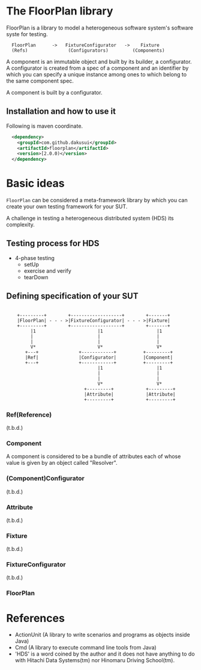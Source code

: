 # The FloorPlan library
FloorPlan is a library to model a heterogeneous software system's software syste
for testing.

```
  FloorPlan      ->   FixtureConfigurator   ->    Fixture
  (Refs)               (Configurators)         (Components)
```


A component is an immutable object and built by its builder, a configurator.
A configurator is created from a spec of a component and an identifier by which
you can specify a unique instance among ones to which belong to the same component
spec.

A component is built by a configurator.

## Installation and how to use it
Following is maven coordinate.

```xml
  <dependency>
    <groupId>com.github.dakusui</groupId>
    <artifactId>floorplan</artifactId>
    <version>[2.0.0)</version>
  </dependency>
```

# Basic ideas
```FloorPlan``` can be considered a meta-framework library by which you can create
your own testing framework for your SUT.

A challenge in testing a heterogeneous distributed system (HDS) its complexity.

## Testing process for HDS

* 4-phase testing
  * setUp
  * exercise and verify
  * tearDown



## Defining specification of your SUT

```

    +---------+        +-------------------+        +-------+
    |FloorPlan| - - - >|FixtureConfigurator| - - - >|Fixture|
    +---------+        +-------------------+        +-------+
         |1                       |1                    |1
         |                        |                     |
         |                        |                     |
         V*                       V*                    V*
       +---+               +------------+          +---------+
       |Ref|               |Configurator|          |Component|
       +---+               +------------+          +---------+
                                  |1                    |1
                                  |                     |
                                  |                     |
                                  V*                    V*
                             +---------+            +---------+
                             |Attribute|            |Attribute|
                             +---------+            +---------+

````

### Ref(Reference)
(t.b.d.)

### Component
A component is considered to be a bundle of attributes each of whose value is 
given by an object called "Resolver".

### (Component)Configurator
(t.b.d.)
### Attribute
(t.b.d.)
### Fixture
(t.b.d.)
### FixtureConfigurator
(t.b.d.)
### FloorPlan



# References
* ActionUnit (A library to write scenarios and programs as objects inside Java)
* Cmd (A library to execute command line tools from Java)
* 'HDS' is a word coined by the author and it does not have anything to do with
  Hitachi Data Systems(tm) nor Hinomaru Driving School(tm).